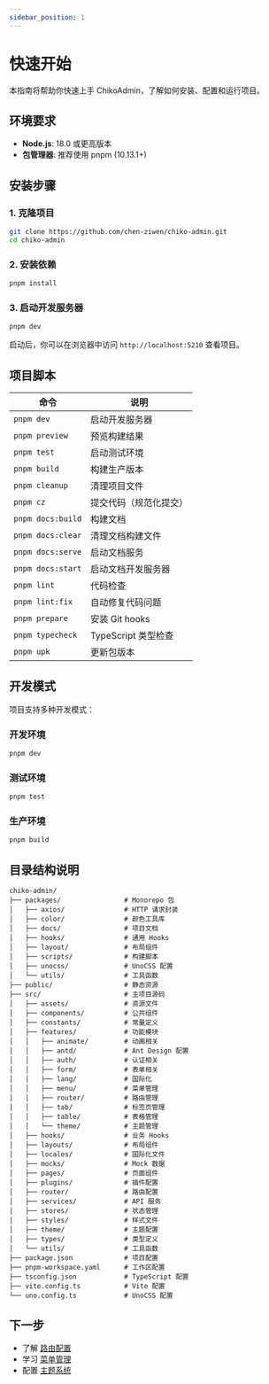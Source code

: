 ```yaml
---
sidebar_position: 1
---
```


# 快速开始

本指南将帮助你快速上手 ChikoAdmin，了解如何安装、配置和运行项目。

## 环境要求

- **Node.js**: 18.0 或更高版本
- **包管理器**: 推荐使用 pnpm (10.13.1+)

## 安装步骤

### 1. 克隆项目

```bash
git clone https://github.com/chen-ziwen/chiko-admin.git
cd chiko-admin
```

### 2. 安装依赖

```bash
pnpm install
```

### 3. 启动开发服务器

```bash
pnpm dev
```

启动后，你可以在浏览器中访问 `http://localhost:5210` 查看项目。

## 项目脚本

| 命令              | 说明                   |
| ----------------- | ---------------------- |
| `pnpm dev`        | 启动开发服务器         |
| `pnpm preview`    | 预览构建结果           |
| `pnpm test`       | 启动测试环境           |
| `pnpm build`      | 构建生产版本           |
| `pnpm cleanup`    | 清理项目文件           |
| `pnpm cz`         | 提交代码（规范化提交） |
| `pnpm docs:build` | 构建文档               |
| `pnpm docs:clear` | 清理文档构建文件       |
| `pnpm docs:serve` | 启动文档服务           |
| `pnpm docs:start` | 启动文档开发服务器     |
| `pnpm lint`       | 代码检查               |
| `pnpm lint:fix`   | 自动修复代码问题       |
| `pnpm prepare`    | 安装 Git hooks         |
| `pnpm typecheck`  | TypeScript 类型检查    |
| `pnpm upk`        | 更新包版本             |

## 开发模式

项目支持多种开发模式：

### 开发环境
```bash
pnpm dev
```

### 测试环境
```bash
pnpm test
```

### 生产环境
```bash
pnpm build
```

## 目录结构说明

```
chiko-admin/
├── packages/                # Monorepo 包
│   ├── axios/               # HTTP 请求封装
│   ├── color/               # 颜色工具库
│   ├── docs/                # 项目文档
│   ├── hooks/               # 通用 Hooks
│   ├── layout/              # 布局组件
│   ├── scripts/             # 构建脚本
│   ├── unocss/              # UnoCSS 配置
│   └── utils/               # 工具函数
├── public/                  # 静态资源
├── src/                     # 主项目源码
│   ├── assets/              # 资源文件
│   ├── components/          # 公共组件
│   ├── constants/           # 常量定义
│   ├── features/            # 功能模块
│   │   ├── animate/         # 动画相关
│   │   ├── antd/            # Ant Design 配置
│   │   ├── auth/            # 认证相关
│   │   ├── form/            # 表单相关
│   │   ├── lang/            # 国际化
│   │   ├── menu/            # 菜单管理
│   │   ├── router/          # 路由管理
│   │   ├── tab/             # 标签页管理
│   │   ├── table/           # 表格管理
│   │   └── theme/           # 主题管理
│   ├── hooks/               # 业务 Hooks
│   ├── layouts/             # 布局组件
│   ├── locales/             # 国际化文件
│   ├── mocks/               # Mock 数据
│   ├── pages/               # 页面组件
│   ├── plugins/             # 插件配置
│   ├── router/              # 路由配置
│   ├── services/            # API 服务
│   ├── stores/              # 状态管理
│   ├── styles/              # 样式文件
│   ├── theme/               # 主题配置
│   ├── types/               # 类型定义
│   └── utils/               # 工具函数
├── package.json             # 项目配置
├── pnpm-workspace.yaml      # 工作区配置
├── tsconfig.json            # TypeScript 配置
├── vite.config.ts           # Vite 配置
└── uno.config.ts            # UnoCSS 配置
```

## 下一步

- 了解 [路由配置](./router.md)
- 学习 [菜单管理](./menu.md)
- 配置 [主题系统](./theme.md) 

